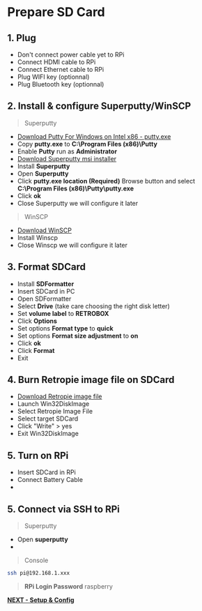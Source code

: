 # Prepare SD Card

## 1. Plug

- Don't connect power cable yet to RPi
- Connect HDMI cable to RPi
- Connect Ethernet cable to RPi
- Plug WIFI key (optionnal)
- Plug Bluetooth key (optionnal)

## 2. Install & configure Superputty/WinSCP

> Superputty

- [Download Putty For Windows on Intel x86 - putty.exe](http://www.putty.org)
- Copy **putty.exe** to **C:\Program Files (x86)\Putty**
- Enable **Putty** run as **Administrator**
- [Download Superputty msi installer](https://github.com/jimradford/superputty/releases)
- Install **Superputty**
- Open **Superputty**
- Click **putty.exe location (Required)** Browse button and select **C:\Program Files (x86)\Putty\putty.exe**
- Click **ok**
- Close Superputty we will configure it later

> WinSCP

- [Download WinSCP](https://winscp.net/eng/docs/lang:fr)
- Install Winscp
- Close Winscp we will configure it later

## 3. Format SDCard

- Install **SDFormatter**
- Insert SDCard in PC
- Open SDFormatter
- Select **Drive** (take care choosing the right disk letter)
- Set **volume label** to **RETROBOX**
- Click **Options**
- Set options **Format type** to **quick**
- Set options **Format size adjustment** to **on**
- Click **ok**
- Click **Format**
- Exit

## 4. Burn Retropie image file on SDCard

- [Download Retropie image file](http://blog.petrockblock.com/retropie/retropie-downloads/)
- Launch Win32DiskImage
- Select Retropie Image File
- Select target SDCard
- Click "Write" > yes
- Exit Win32DiskImage

## 5. Turn on RPi

- Insert SDCard in RPi
- Connect Battery Cable
- 
## 5. Connect via SSH to RPi

> Superputty

- Open **superputty**
- 

> Console

```bash
ssh pi@192.168.1.xxx
```

> **RPi Login Password** raspberry

[**NEXT - Setup & Config**](./II-setup_configuration.md)
